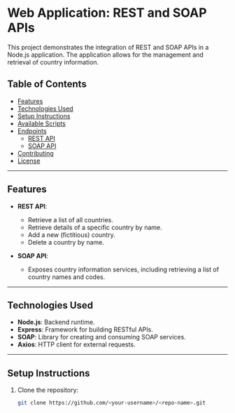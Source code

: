 # Web Application: REST and SOAP APIs

This project demonstrates the integration of REST and SOAP APIs in a Node.js application. The application allows for the management and retrieval of country information.

## Table of Contents

- [Features](#features)
- [Technologies Used](#technologies-used)
- [Setup Instructions](#setup-instructions)
- [Available Scripts](#available-scripts)
- [Endpoints](#endpoints)
  - [REST API](#rest-api)
  - [SOAP API](#soap-api)
- [Contributing](#contributing)
- [License](#license)

---

## Features

- **REST API**:
  - Retrieve a list of all countries.
  - Retrieve details of a specific country by name.
  - Add a new (fictitious) country.
  - Delete a country by name.

- **SOAP API**:
  - Exposes country information services, including retrieving a list of country names and codes.

---

## Technologies Used

- **Node.js**: Backend runtime.
- **Express**: Framework for building RESTful APIs.
- **SOAP**: Library for creating and consuming SOAP services.
- **Axios**: HTTP client for external requests.

---

## Setup Instructions

1. Clone the repository:
   ```bash
   git clone https://github.com/<your-username>/<repo-name>.git
